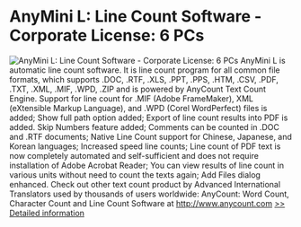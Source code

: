 # AnyMini L: Line Count Software - Corporate License: 6 PCs
![AnyMini L: Line Count Software - Corporate License: 6 PCs](https://mycommerce.akamaized.net/api/pimages/P300036041/BIG/300036041.GIF)
AnyMini L is automatic line count software. It is line count program for all common file formats, which supports .DOC, .RTF, .XLS, .PPT, .PPS, .HTM, .CSV, .PDF, .TXT, .XML, .MIF, .WPD, .ZIP and is powered by AnyCount Text Count Engine.
Support for line count for .MIF (Adobe FrameMaker), XML (eXtensible Markup Language), and .WPD (Corel WordPerfect) files is added;
Show full path option added;
Export of line count results into PDF is added.
Skip Numbers feature added;
Comments can be counted in .DOC and .RTF documents;
Native Line Count support for Chinese, Japanese, and Korean languages;
Increased speed line counts;
Line count of PDF text is now completely automated and self-sufficient and does not require installation of Adobe Acrobat Reader;
You can view results of line count in various units without need to count the texts again;
Add Files dialog enhanced.
Check out other text count product by Advanced International Translators used by thousands of users worldwide:
AnyCount: Word Count, Character Count and Line Count Software at http://www.anycount.com
[>> Detailed information](https://secure.shareit.com/shareit/product.html?productid=300036041&affiliateid=200057808)